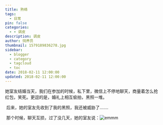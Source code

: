 ```yaml
---
title: 熟络
tags:
  - 日常
pin: false
categories:
  - - 调皮
description: 调皮
author: 饲养员
thumbnail: 1579189836278.jpg
sidebar:
  - blogger
  - category
  - tagcloud
  - toc
date: 2018-02-11 12:00:00
updated: 2018-02-11 12:00:00
---
```


​	她室友结婚当天，我们在参加的时候，私下里，微信上不停地聊天，商量着怎么抢红包，笑死。更逗的是，婚礼上相互偷拍，黑照一堆。

​	后来，她的室友先收到了我的黑照，我还被威胁了.......

​	那个时候，聊天互损，过了没几天，她的室友说：![emmm](微信截图_20210417163914.png)